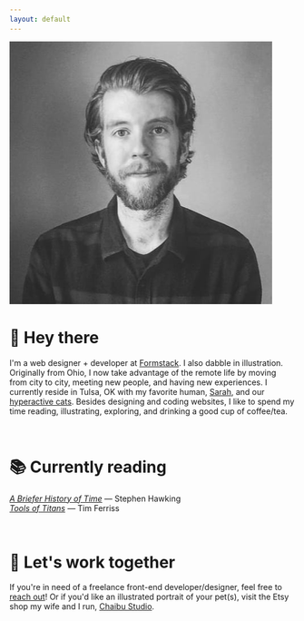 ```yaml
---
layout: default
---
```

<div class="index-container">

<div class="mobile-text-center">
  <img src="/images/jake_headshot_new_large1.jpg" alt="Jake Brokaw Headshot" class="homepage-image">
</div>

<h1>👋 Hey there</h1>
<p>I'm a web designer + developer at <a href="https://www.formstack.com" target="_blank">Formstack</a>. I also dabble in illustration. Originally from Ohio, I now take advantage of the remote life by moving from city to city, meeting new people, and having new experiences. I currently reside in Tulsa, OK with my favorite human, <a href="https://www.sparks-of-art.com" target="_blank">Sarah</a>, and our <a href="https://www.instagram.com/p/wm-FsonqsK/?taken-by=jacobrokaw" target="_blank">hyperactive cats</a>. Besides designing and coding websites, I like to spend my time reading, illustrating, exploring, and drinking a good cup of coffee/tea.</p>
<br/>
<h1>📚 Currently reading</h1>

<p><em><a href="https://www.amazon.com/Briefer-History-Time-Special-Science/dp/0553804367/ref=tmm_hrd_swatch_0?_encoding=UTF8&qid=1491770045&sr=8-1" target="_blank">A Briefer History of Time</a></em> — Stephen Hawking
<br/>
<em><a href="https://toolsoftitans.com/" target="_blank">Tools of Titans</a></em> — Tim Ferriss</p>
<br/>
<h1>📨 Let's work together</h1>

<p>If you're in need of a freelance front-end developer/designer, feel free to <a href="mailto:jacobrokaw@gmail.com">reach out</a>! Or if you'd like an illustrated portrait of your pet(s), visit the Etsy shop my wife and I run, <a href="https://www.etsy.com/shop/ChaibuStudio" target="blank">Chaibu Studio</a>.</p>

</div>
